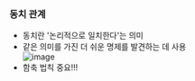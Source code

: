 ### 동치 관계

- 동치란 '논리적으로 일치한다'는 의미
- 같은 의미를 가진 더 쉬운 명제를 발견하는 데 사용   
![image](https://user-images.githubusercontent.com/28378553/124713133-1dbe3000-df3b-11eb-9de3-9bc41a0bf894.png)
- 함축 법칙 중요!!!
